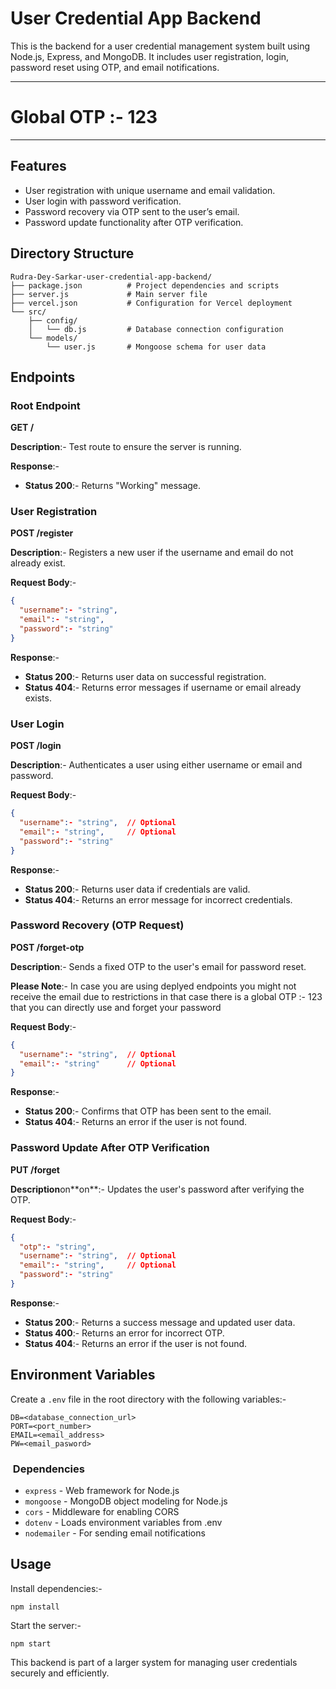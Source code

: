 # User Credential App Backend

This is the backend for a user credential management system built using Node.js, Express, and MongoDB. It includes user registration, login, password reset using OTP, and email notifications.

---------------------------------------------------------------------------
# Global OTP :- 123
---------------------------------------------------------------------------

## Features

- User registration with unique username and email validation.
- User login with password verification.
- Password recovery via OTP sent to the user’s email.
- Password update functionality after OTP verification.

## Directory Structure

```
Rudra-Dey-Sarkar-user-credential-app-backend/
├── package.json          # Project dependencies and scripts
├── server.js             # Main server file
├── vercel.json           # Configuration for Vercel deployment
└── src/
    ├── config/
    │   └── db.js         # Database connection configuration
    └── models/
        └── user.js       # Mongoose schema for user data
```

## Endpoints

### Root Endpoint

**GET /**

**Description**:- Test route to ensure the server is running.

**Response**:-

- **Status 200**:- Returns "Working" message.

### User Registration

**POST /register**

**Description**:- Registers a new user if the username and email do not already exist.

**Request Body**:-

```json
{
  "username":- "string",
  "email":- "string",
  "password":- "string"
}
```

**Response**:-

- **Status 200**:- Returns user data on successful registration.
- **Status 404**:- Returns error messages if username or email already exists.

### User Login

**POST /login**

**Description**:- Authenticates a user using either username or email and password.

**Request Body**:-

```json
{
  "username":- "string",  // Optional
  "email":- "string",     // Optional
  "password":- "string"
}
```

**Response**:-

- **Status 200**:- Returns user data if credentials are valid.
- **Status 404**:- Returns an error message for incorrect credentials.

### Password Recovery (OTP Request)

**POST /forget-otp**

**Description**:- Sends a fixed OTP to the user's email for password reset.

**Please Note**:- In case you are using deplyed endpoints you might not receive the email due to restrictions in that case there is a global OTP :- 123 that you can directly use and forget your password 

**Request Body**:-

```json
{
  "username":- "string",  // Optional
  "email":- "string"      // Optional
}
```

**Response**:-

- **Status 200**:- Confirms that OTP has been sent to the email.
- **Status 404**:- Returns an error if the user is not found.

### Password Update After OTP Verification

**PUT /forget**

**Description**on\*\*on\*\*:- Updates the user's password after verifying the OTP.

**Request Body**:-

```json
{
  "otp":- "string",
  "username":- "string",  // Optional
  "email":- "string",     // Optional
  "password":- "string"
}
```

**Response**:-

- **Status 200**:- Returns a success message and updated user data.
- **Status 400**:- Returns an error for incorrect OTP.
- **Status 404**:- Returns an error if the user is not found.

## Environment Variables

Create a `.env` file in the root directory with the following variables:-

```
DB=<database_connection_url>
PORT=<port_number>
EMAIL=<email_address>
PW=<email_pasword>
```

###  Dependencies

- `express` - Web framework for Node.js
- `mongoose` - MongoDB object modeling for Node.js
- `cors` - Middleware for enabling CORS
- `dotenv` - Loads environment variables from .env
- `nodemailer` - For sending email notifications

## Usage

Install dependencies:-

```
npm install
```

Start the server:-

```
npm start
```

This backend is part of a larger system for managing user credentials securely and efficiently.

